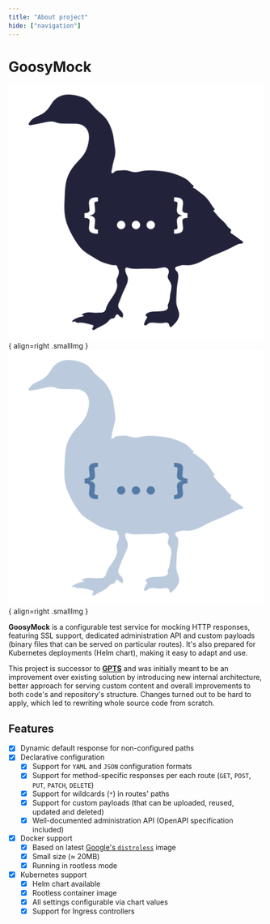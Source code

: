 ```yaml
---
title: "About project"
hide: ["navigation"]
---
```


# GoosyMock

![GoosyMock icon](assets/img/logo.png#only-light){ align=right .smallImg }
![GoosyMock icon](assets/img/logo-inv.png#only-dark){ align=right .smallImg }

**GoosyMock** is a configurable test service for mocking HTTP responses,
featuring SSL support, dedicated administration API and custom payloads
(binary files that can be served on particular routes). It's also prepared
for Kubernetes deployments (Helm chart), making it easy to adapt and use.

This project is successor to [**GPTS**](https://git.sr.ht/~icikowski/gpts)
and was initially meant to be an improvement over existing solution by
introducing new internal architecture, better approach for serving custom
content and overall improvements to both code's and repository's structure.
Changes turned out to be hard to apply, which led to rewriting whole source
code from scratch.

## Features

- [X] Dynamic default response for non-configured paths
- [X] Declarative configuration
    - [X] Support for `YAML` and `JSON` configuration formats
    - [X] Support for method-specific responses per each route (`GET`, `POST`, `PUT`, `PATCH`, `DELETE`)
    - [X] Support for wildcards (`*`) in routes' paths 
    - [X] Support for custom payloads (that can be uploaded, reused, updated and deleted)
    - [X] Well-documented administration API (OpenAPI specification included)
- [X] Docker support
    - [X] Based on latest [Google's `distroless`](https://github.com/GoogleContainerTools/distroless) image
    - [X] Small size (≈ 20MB)
    - [X] Running in rootless mode
- [X] Kubernetes support
    - [X] Helm chart available
    - [X] Rootless container image
    - [X] All settings configurable via chart values
    - [X] Support for Ingress controllers

